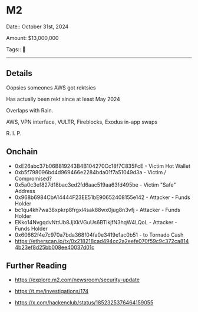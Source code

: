 # M2

Date:: October 31st, 2024

Amount: $13,000,000

Tags:: 🔐

---


## Details

Oopsies someones AWS got rektsies

Has actually been rekt since at least May 2024

Overlaps with Rain.

AWS, VPN interface, VULTR, Fireblocks, Exodus in-app swaps

R. I. P.

## Onchain

- 0xE26abc37b06B819243B4B104270Cc18f7C835FcE - Victim Hot Wallet
- 0xb5f798096bd4d969466e2284bda01f7a51049d3a - Victim / Compromised?
- 0x5a0c3ef827d18bac3ed2fd6aac519aa63fd495be - Victim "Safe" Address
- 0x968b6984CbA14444F23EE51bE90652408155e142 - Attacker - Funds Holder
- bc1qu4kh7wa38xpkrp8frgxl4sak88wx0jug8n3vfj - Attacker - Funds Holder
- EKko14NvgqdvNttUb8JjXkVGuUs6BTikjfN3hqW4LQoL - Attacker - Funds Holder
- 0x60662f4e7c970a7bda368f04fa0e3419e1ac0b51  - to Tornado Cash
- https://etherscan.io/tx/0x218218cad494cc2a2eefe070f59c9c372ca8144b23ef8d25bb008ee40037d01c


## Further Reading

- https://explore.m2.com/newsroom/security-update

- https://t.me/investigations/174

- https://x.com/hackenclub/status/1852325376464159055